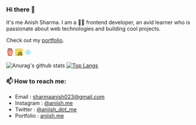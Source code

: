 ### Hi there 👋

<!--
**aniishme/aniishme** is a ✨ _special_ ✨ repository because its `README.md` (this file) appears on your GitHub profile.

Here are some ideas to get you started:

- 🔭 I’m currently working on ...
- 🌱 I’m currently learning ...
- 👯 I’m looking to collaborate on ...
- 🤔 I’m looking for help with ...
- 💬 Ask me about ...
- 📫 How to reach me: ...
- 😄 Pronouns: ...
- ⚡ Fun fact: ...
-->
It's me Anish Sharma. I am a 👨‍💻 frontend developer, an avid learner who is passionate about web technologies and building cool projects.

Check out my [portfolio](https://aniish.me).

<code><img height="20" src="https://raw.githubusercontent.com/github/explore/80688e429a7d4ef2fca1e82350fe8e3517d3494d/topics/html/html.png"></code>
<code><img height="20" src="https://raw.githubusercontent.com/github/explore/80688e429a7d4ef2fca1e82350fe8e3517d3494d/topics/javascript/javascript.png"></code>
<code><img height="20" src="https://raw.githubusercontent.com/github/explore/80688e429a7d4ef2fca1e82350fe8e3517d3494d/topics/react/react.png"></code>


![Anurag's github stats](https://github-readme-stats.vercel.app/api?username=aniishme&show_icons=true&count_private=true&hide=stars&include_all_commits=true&theme=tokyonight)
[![Top Langs](https://github-readme-stats.vercel.app/api/top-langs/?username=aniishme&layout=compact&theme=tokyonight)](https://github.com/anuraghazra/github-readme-stats)



### 📫 How to reach me:
- Email : sharmaanish023@gmail.com
- Instagram : [@aniish.me](https://instagram.com/aniish.me)
- Twitter : [@aniish_dot_me](https://twitter.com/aniish_dot_me)
- Portfolio : [aniish.me](https://aniish.me) 
